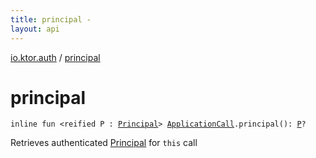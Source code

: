 ```yaml
---
title: principal - 
layout: api
---
```


<div class='api-docs-breadcrumbs'><a href="index.html">io.ktor.auth</a> / <a href="./principal.html">principal</a></div>

# principal

<div class="signature"><code><span class="keyword">inline</span> <span class="keyword">fun </span><span class="symbol">&lt;</span><span class="keyword">reified</span>&nbsp;<span class="identifier">P</span>&nbsp;<span class="symbol">:</span>&nbsp;<a href="-principal.html"><span class="identifier">Principal</span></a><span class="symbol">&gt;</span> <a href="../io.ktor.application/-application-call/index.html"><span class="identifier">ApplicationCall</span></a><span class="symbol">.</span><span class="identifier">principal</span><span class="symbol">(</span><span class="symbol">)</span><span class="symbol">: </span><a href="principal.html#P"><span class="identifier">P</span></a><span class="symbol">?</span></code></div>

Retrieves authenticated <a href="-principal.html">Principal</a> for <code>this</code> call

